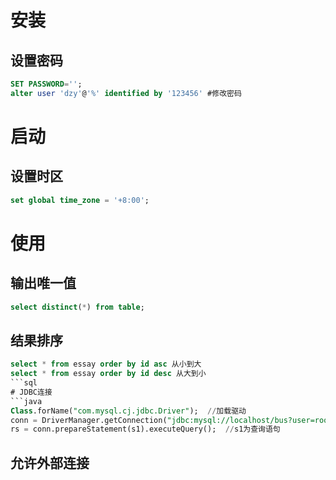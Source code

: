 # 安装
## 设置密码
```sql
SET PASSWORD='';
alter user 'dzy'@'%' identified by '123456' #修改密码
```
# 启动
## 设置时区
```sql
set global time_zone = '+8:00';
```
# 使用
## 输出唯一值
```sql
select distinct(*) from table;
```
## 结果排序
```sql
select * from essay order by id asc 从小到大
select * from essay order by id desc 从大到小
```sql
# JDBC连接
```java
Class.forName("com.mysql.cj.jdbc.Driver");	//加载驱动
conn = DriverManager.getConnection("jdbc:mysql://localhost/bus?user=root&password=ab370126"); 	连接
rs = conn.prepareStatement(s1).executeQuery();	//s1为查询语句
```

## 允许外部连接


